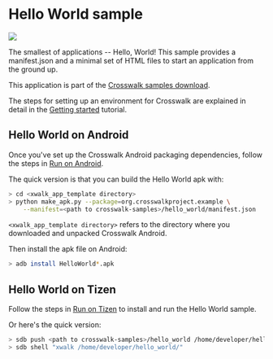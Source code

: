 # Hello World sample

<img class='sample-thumb' src='assets/sampapp-icon-helloworld.png'>

The smallest of applications -- Hello, World! This sample provides a manifest.json and a minimal set of HTML files to start an application from the ground up.

This application is part of the
[Crosswalk samples download](#documentation/samples).

The steps for setting up an environment for Crosswalk are explained
in detail in the [Getting started](#documentation/getting_started)
tutorial.

## Hello World on Android

Once you've set up the Crosswalk Android packaging dependencies,
follow the steps in [Run on Android](#documentation/getting_started/run_on_android).

The quick version is that you can build the Hello World apk with:

```sh
> cd <xwalk_app_template directory>
> python make_apk.py --package=org.crosswalkproject.example \
    --manifest=<path to crosswalk-samples>/hello_world/manifest.json
```

`<xwalk_app_template directory>` refers to the directory where you
downloaded and unpacked Crosswalk Android.

Then install the apk file on Android:

```sh
> adb install HelloWorld*.apk
```

## Hello World on Tizen

Follow the steps in
[Run on Tizen](#documentation/getting_started/run_on_tizen)
to install and run the Hello World sample.

Or here's the quick version:

```sh
> sdb push <path to crosswalk-samples>/hello_world /home/developer/hello_world
> sdb shell "xwalk /home/developer/hello_world/"
```
